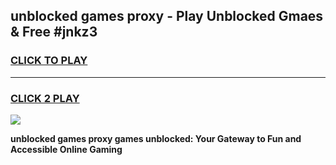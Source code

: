 
## unblocked games proxy - Play Unblocked Gmaes & Free #jnkz3
<h3>
<a href="https://news.freeplayer.one?title=unblocked_games_proxy&ref=24F">CLICK TO PLAY</a></h3>
<hr>

<h3>
<a href="https://news.freeplayer.one?title=unblocked_games_proxy&ref=24F">CLICK 2 PLAY</a>
  
</h3>

<a href="https://news.freeplayer.one?title=unblocked_games_proxy&ref=24F/"><img src="https://clearcache.store/games.png"></a>


**unblocked games proxy games unblocked: Your Gateway to Fun and Accessible Online Gaming**
